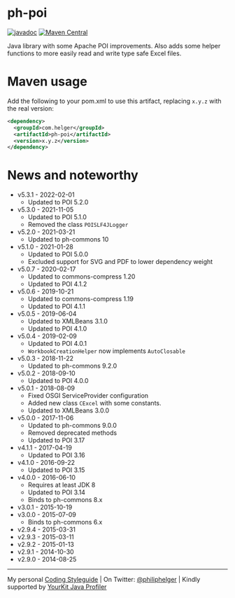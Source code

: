 # ph-poi

[![javadoc](https://javadoc.io/badge2/com.helger/ph-poi/javadoc.svg)](https://javadoc.io/doc/com.helger/ph-poi)
[![Maven Central](https://maven-badges.herokuapp.com/maven-central/com.helger/ph-poi/badge.svg)](https://maven-badges.herokuapp.com/maven-central/com.helger/ph-poi) 

Java library with some Apache POI improvements. Also adds some helper functions to more easily read and write type safe Excel files.

# Maven usage

Add the following to your pom.xml to use this artifact, replacing `x.y.z` with the real version:

```xml
<dependency>
  <groupId>com.helger</groupId>
  <artifactId>ph-poi</artifactId>
  <version>x.y.z</version>
</dependency>
```

# News and noteworthy

* v5.3.1 - 2022-02-01
    * Updated to POI 5.2.0
* v5.3.0 - 2021-11-05
    * Updated to POI 5.1.0
    * Removed the class `POISLF4JLogger`
* v5.2.0 - 2021-03-21
    * Updated to ph-commons 10
* v5.1.0 - 2021-01-28
    * Updated to POI 5.0.0
    * Excluded support for SVG and PDF to lower dependency weight
* v5.0.7 - 2020-02-17
    * Updated to commons-compress 1.20
    * Updated to POI 4.1.2
* v5.0.6 - 2019-10-21
    * Updated to commons-compress 1.19
    * Updated to POI 4.1.1
* v5.0.5 - 2019-06-04
    * Updated to XMLBeans 3.1.0
    * Updated to POI 4.1.0
* v5.0.4 - 2019-02-09
    * Updated to POI 4.0.1
    * `WorkbookCreationHelper` now implements `AutoClosable`
* v5.0.3 - 2018-11-22
    * Updated to ph-commons 9.2.0
* v5.0.2 - 2018-09-10
    * Updated to POI 4.0.0
* v5.0.1 - 2018-08-09
    * Fixed OSGI ServiceProvider configuration
    * Added new class `CExcel` with some constants.
    * Updated to XMLBeans 3.0.0
* v5.0.0 - 2017-11-06
    * Updated to ph-commons 9.0.0
    * Removed deprecated methods
    * Updated to POI 3.17
* v4.1.1 - 2017-04-19
    * Updated to POI 3.16
* v4.1.0 - 2016-09-22
    * Updated to POI 3.15
* v4.0.0 - 2016-06-10
    * Requires at least JDK 8
    * Updated to POI 3.14
    * Binds to ph-commons 8.x
* v3.0.1 - 2015-10-19
* v3.0.0 - 2015-07-09
    * Binds to ph-commons 6.x
* v2.9.4 - 2015-03-31
* v2.9.3 - 2015-03-11
* v2.9.2 - 2015-01-13
* v2.9.1 - 2014-10-30
* v2.9.0 - 2014-08-25   

---

My personal [Coding Styleguide](https://github.com/phax/meta/blob/master/CodingStyleguide.md) |
On Twitter: <a href="https://twitter.com/philiphelger">@philiphelger</a> |
Kindly supported by [YourKit Java Profiler](https://www.yourkit.com)